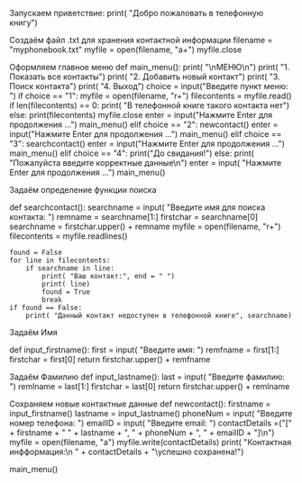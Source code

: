 Запускаем приветствие: print( "Добро пожаловать в телефонную книгу") 
 
Создаём файл .txt для хранения контактной информации 
filename = "myphonebook.txt" 
myfile = open(filename, "a+") 
myfile.close

Оформляем главное меню
 def main_menu(): 
    print( "\nМЕНЮ\n") 
    print( "1. Показать все контакты") 
    print( "2. Добавить новый контакт") 
    print( "3. Поиск контакта") 
    print( "4. Выход") 
    choice = input("Введите пункт меню: ") 
    if choice == "1": 
        myfile = open(filename, "r+") 
        filecontents = myfile.read() 
        if len(filecontents) == 0: 
            print( "В телефонной книге такого контакта нет") 
        else: 
            print(filecontents) 
        myfile.close 
        enter = input("Нажмите Enter для продолжения ...") 
        main_menu() 
    elif choice == "2": 
        newcontact() 
        enter = input("Нажмите Enter для продолжения ...") 
        main_menu() 
    elif choice == "3": 
        searchcontact() 
        enter = input("Нажмите Enter для продолжения ...") 
        main_menu() 
    elif choice == "4": 
        print("До свидания!") 
    else: 
        print( "Пожалуйста введите корректные данные\n") 
        enter = input( "Нажмите Enter для продолжения ...") 
        main_menu() 
 
 
Задаём определение функции поиска         

def searchcontact(): 
    searchname = input( "Введите имя для поиска контакта: ") 
    remname = searchname[1:] 
    firstchar = searchname[0] 
    searchname = firstchar.upper() + remname 
    myfile = open(filename, "r+") 
    filecontents = myfile.readlines() 
      
    found = False 
    for line in filecontents: 
        if searchname in line: 
            print( "Ваш контакт:", end = " ") 
            print( line) 
            found = True 
            break 
    if found == False: 
        print( "Данный контакт недоступен в телефонной книге", searchname) 
 
Задаём Имя

def input_firstname(): 
    first = input( "Введите имя: ") 
    remfname = first[1:] 
    firstchar = first[0] 
    return firstchar.upper() + remfname 
 
Задаём Фамилию
def input_lastname(): 
    last = input( "Введите фамилию: ") 
    remlname = last[1:] 
    firstchar = last[0] 
    return firstchar.upper() + remlname 
 
Сохраняем новые контактные данные
def newcontact(): 
    firstname = input_firstname() 
    lastname = input_lastname() 
    phoneNum = input( "Введите номер телефона: ") 
    emailID = input( "Введите email: ") 
    contactDetails =("[" + firstname + " " + lastname + ", " + phoneNum + ", " + emailID +  "]\n") 
    myfile = open(filename, "a") 
    myfile.write(contactDetails) 
    print( "Контактная инфформация:\n " + contactDetails + "\успешно сохранена!") 

main_menu()
